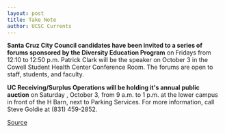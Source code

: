 ```yaml
---
layout: post
title: Take Note
author: UCSC Currents
---
```


**Santa Cruz City Council candidates have been invited to a series of forums sponsored by the Diversity Education Program** on Fridays from 12:10 to 12:50 p.m. Patrick Clark will be the speaker on October 3 in the Cowell Student Health Center Conference Room. The forums are open to staff, students, and faculty.

**UC Receiving/Surplus Operations will be holding it's annual public auction** on Saturday , October 3, from 9 a.m. to 1 p.m. at the lower campus in front of the H Barn, next to Parking Services. For more information, call Steve Goldie at (831) 459-2852.

[Source](http://www1.ucsc.edu/oncampus/currents/98-99/09-28/takenote.htm "Permalink to Take Note: 09-28-98")
